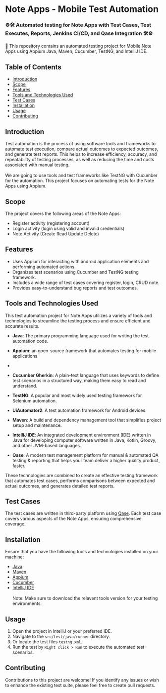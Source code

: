 # Note Apps - Mobile Test Automation
### ⚙️🛠 Automated testing for Note Apps with Test Cases, Test Executes, Reports, Jenkins CI/CD, and Qase Integration 🛠⚙️

📢 This repository contains an automated testing project for Mobile Note Apps using Appium Java, Maven, Cucumber, TestNG, and IntelliJ IDE.

## Table of Contents

- [Introduction](#introduction)
- [Scope](#scope)
- [Features](#features)
- [Tools and Technologies Used](#tools-and-technologies-used)
- [Test Cases](#test-cases)
- [Installation](#installation)
- [Usage](#usage)
- [Contributing](#contributing)

## Introduction

Test automation is the process of using software tools and frameworks to automate test execution, compare actual outcomes to expected outcomes, and generate test reports. This helps to increase efficiency, accuracy, and repeatability of testing processes, as well as reducing the time and costs associated with manual testing. <br><br>We are going to use tools and test frameworks like TestNG with Cucumber for the automation. This project focuses on automating tests for the Note Apps using Appium.

## Scope

The project covers the following areas of the Note Apps:

- Register activity (registering account)
- Login activity (login using valid and invalid credentials)
- Note Activity (Create Read Update Delete)

## Features

- Uses Appium for interacting with android application elements and performing automated actions.
- Organizes test scenarios using Cucumber and TestNG testing framework.
- Includes a wide range of test cases covering register, login, CRUD note.
- Provides easy-to-understand bug reports and test outcomes.


## Tools and Technologies Used

This test automation project for Note Apps utilizes a variety of tools and technologies to streamline the testing process and ensure efficient and accurate results.

- **Java**: The primary programming language used for writing the test automation code.

- **Appium**: an open-source framework that automates testing for mobile applications
- 
- **Cucumber Gherkin**: A plain-text language that uses keywords to define test scenarios in a structured way, making them easy to read and understand.

- **TestNG**: A popular and most widely used testing framework for Selenium automation.

- **UiAutomator2**: A test automation framework for Android devices.

- **Maven**: A build and dependency management tool that simplifies project setup and maintenance.

- **IntelliJ IDE**:  An integrated development environment (IDE) written in Java for developing computer software written in Java, Kotlin, Groovy, and other JVM-based languages.

- **Qase**:  A modern test management platform for manual & automated QA testing & reporting that helps your team deliver a higher quality product, faster.

These technologies are combined to create an effective testing framework that automates test cases, performs comparisons between expected and actual outcomes, and generates detailed test reports.


## Test Cases

The test cases are written in third-party platform using [Qase](https://qase.io/). Each test case covers various aspects of the Note Apps, ensuring comprehensive coverage.

## Installation

Ensure that you have the following tools and technologies installed on your machine:

- [Java](https://www.java.com/en/download/)
- [Maven](https://maven.apache.org/install.html)
- [Appium](https://appium.io/docs/en/latest/quickstart/)
- [Cucumber](https://cucumber.io/docs/installation/)
- [IntelliJ IDE](https://www.jetbrains.com/idea/download/)
  <br><br>Note: Make sure to download the relavent tools version for your testing environments.

## Usage

1. Open the project in IntelliJ or your preferred IDE.
2. Navigate to the `src/test/java/runner` directory.
3. Or locate the test files `testng.xml`.
4. Run the test by `Right click > Run` to execute the automated test scenarios.

## Contributing

Contributions to this project are welcome! If you identify any issues or wish to enhance the existing test suite, please feel free to create pull requests.



